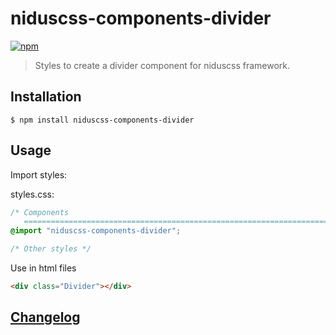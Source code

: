 # niduscss-components-divider
[![npm][npm-image]][npm-url]

[npm-image]: https://img.shields.io/npm/v/niduscss-components-divider.svg
[npm-url]: https://npmjs.org/package/niduscss-components-divider

> Styles to create a divider component for niduscss framework.

## Installation

```console
$ npm install niduscss-components-divider
```

## Usage

Import styles:

styles.css:

```css
/* Components
   ========================================================================== */
@import "niduscss-components-divider";

/* Other styles */
```

Use in html files

```html
<div class="Divider"></div>
```

## [Changelog](CHANGELOG.md)
